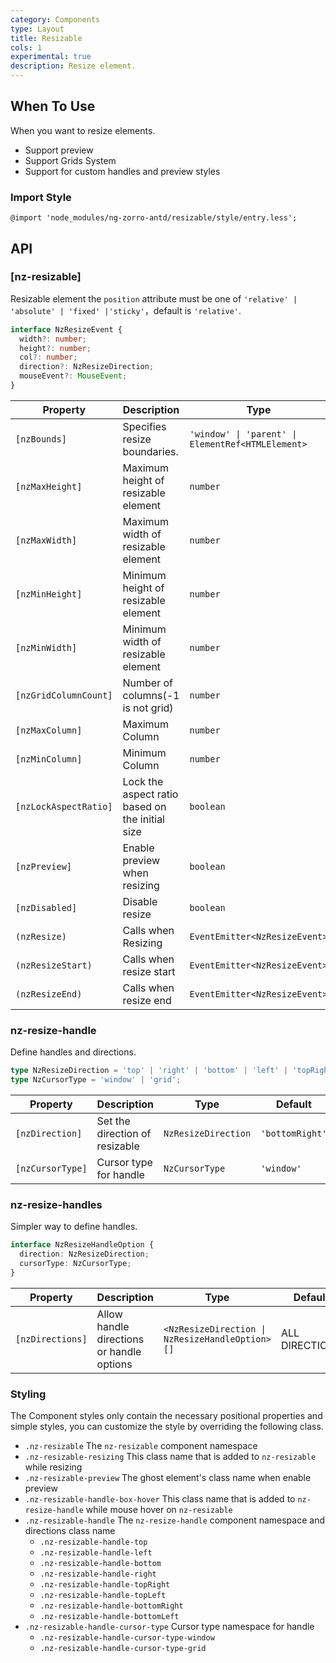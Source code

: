 ```yaml
---
category: Components
type: Layout
title: Resizable
cols: 1
experimental: true
description: Resize element.
---
```



## When To Use

When you want to resize elements.

- Support preview
- Support Grids System
- Support for custom handles and preview styles

### Import Style

```less
@import 'node_modules/ng-zorro-antd/resizable/style/entry.less';
```

## API

### [nz-resizable]

Resizable element the `position` attribute must be one of `'relative' | 'absolute' | 'fixed' |'sticky'`，default is `'relative'`.

```ts
interface NzResizeEvent {
  width?: number;
  height?: number;
  col?: number;
  direction?: NzResizeDirection;
  mouseEvent?: MouseEvent;
}
```

| Property              | Description                                     | Type                                              | Default  |
|-----------------------|-------------------------------------------------|---------------------------------------------------|----------|
| `[nzBounds]`          | Specifies resize boundaries.                    | `'window' \| 'parent' \| ElementRef<HTMLElement>` | `parent` |
| `[nzMaxHeight]`       | Maximum height of resizable element             | `number`                                          | -        |
| `[nzMaxWidth]`        | Maximum width of resizable element              | `number`                                          | -        |
| `[nzMinHeight]`       | Minimum height of resizable element             | `number`                                          | `40`     |
| `[nzMinWidth]`        | Minimum width of resizable element              | `number`                                          | `40`     |
| `[nzGridColumnCount]` | Number of columns(-1 is not grid)               | `number`                                          | `-1`     |
| `[nzMaxColumn]`       | Maximum Column                                  | `number`                                          | -        |
| `[nzMinColumn]`       | Minimum Column                                  | `number`                                          | -        |
| `[nzLockAspectRatio]` | Lock the aspect ratio based on the initial size | `boolean`                                         | `false`  |
| `[nzPreview]`         | Enable preview when resizing                    | `boolean`                                         | `false`  |
| `[nzDisabled]`        | Disable resize                                  | `boolean`                                         | `false`  |
| `(nzResize)`          | Calls when Resizing                             | `EventEmitter<NzResizeEvent>`                     | -        |
| `(nzResizeStart)`     | Calls when resize start                         | `EventEmitter<NzResizeEvent>`                     | -        |
| `(nzResizeEnd)`       | Calls when resize end                           | `EventEmitter<NzResizeEvent>`                     | -        |

### nz-resize-handle

Define handles and directions.

```ts
type NzResizeDirection = 'top' | 'right' | 'bottom' | 'left' | 'topRight' | 'bottomRight' | 'bottomLeft' | 'topLeft';
type NzCursorType = 'window' | 'grid';
```

| Property         | Description                    | Type                | Default         |
|------------------|--------------------------------|---------------------|-----------------|
| `[nzDirection]`  | Set the direction of resizable | `NzResizeDirection` | `'bottomRight'` |
| `[nzCursorType]` | Cursor type for handle         | `NzCursorType`      | `'window'`      |

### nz-resize-handles

Simpler way to define handles.

```ts
interface NzResizeHandleOption {
  direction: NzResizeDirection;
  cursorType: NzCursorType;
}
```

| Property         | Description                               | Type                                            | Default        |
|------------------|-------------------------------------------|-------------------------------------------------|----------------|
| `[nzDirections]` | Allow handle directions or handle options | `<NzResizeDirection \| NzResizeHandleOption>[]` | ALL DIRECTIONS |

### Styling

The Component styles only contain the necessary positional properties and simple styles, you can customize the style by overriding the following class.

- `.nz-resizable` The `nz-resizable` component namespace
- `.nz-resizable-resizing` This class name that is added to `nz-resizable` while resizing
- `.nz-resizable-preview` The ghost element's class name when enable preview
- `.nz-resizable-handle-box-hover` This class name that is added to `nz-resize-handle` while mouse hover on `nz-resizable`
- `.nz-resizable-handle` The `nz-resize-handle` component namespace and directions class name
  - `.nz-resizable-handle-top`
  - `.nz-resizable-handle-left`
  - `.nz-resizable-handle-bottom`
  - `.nz-resizable-handle-right`
  - `.nz-resizable-handle-topRight`
  - `.nz-resizable-handle-topLeft`
  - `.nz-resizable-handle-bottomRight`
  - `.nz-resizable-handle-bottomLeft`
- `.nz-resizable-handle-cursor-type` Cursor type namespace for handle
  - `.nz-resizable-handle-cursor-type-window`
  - `.nz-resizable-handle-cursor-type-grid`
